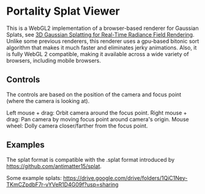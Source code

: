 # Portality Splat Viewer

This is a WebGL2 implementation of a browser-based renderer for Gaussian Splats, see [3D Gaussian Splatting for Real-Time Radiance Field Rendering](https://repo-sam.inria.fr/fungraph/3d-gaussian-splatting/). Unlike some previous renderers, this renderer uses a gpu-based bitonic sort algorithm that makes it much faster and eliminates jerky animations. Also, it is fully WebGL 2 compatible, making it available across a wide variety of browsers, including mobile browsers.

## Controls 

The controls are based on the position of the camera and focus point (where the camera is looking at).

Left mouse + drag: Orbit camera around the focus point.
Right mouse + drag: Pan camera by moving focus point around camera's origin.
Mouse wheel: Dolly camera closer/farther from the focus point.

## Examples

The splat format is compatible with the .splat format introduced by https://github.com/antimatter15/splat.

Some example splats:
https://drive.google.com/drive/folders/1QiC1Ney-TKmCZpdbF7r-vYVeR1D4G09f?usp=sharing
